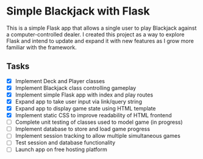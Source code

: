 # Simple Blackjack with Flask
This is a simple Flask app that allows a single user to play Blackjack against
a computer-controlled dealer. I created this project as a way to explore Flask
and intend to update and expand it with new features as I grow more familiar
with the framework.

## Tasks
- [x] Implement Deck and Player classes
- [x] Implement Blackjack class controlling gameplay
- [x] Implement simple Flask app with index and play routes
- [x] Expand app to take user input via link/query string
- [x] Expand app to display game state using HTML template
- [x] Implement static CSS to improve readability of HTML frontend
- [ ] Complete unit testing of classes used to model game (in progress)
- [ ] Implement database to store and load game progress
- [ ] Implement session tracking to allow multiple simultaneous games
- [ ] Test session and database functionality
- [ ] Launch app on free hosting platform
